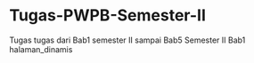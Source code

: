 # Tugas-PWPB-Semester-II
Tugas tugas dari Bab1 semester II sampai Bab5 Semester II
Bab1 halaman_dinamis

